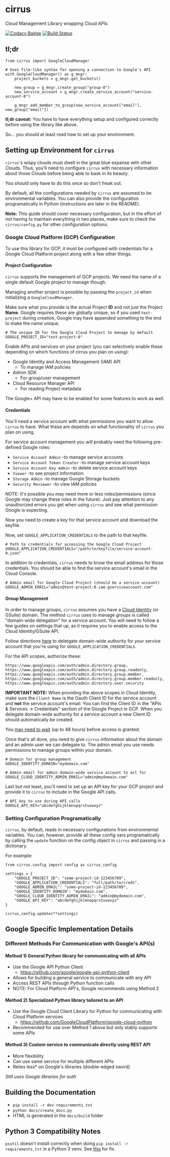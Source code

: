 # cirrus
Cloud Management Library wrapping Cloud APIs

[![Codacy Badge](https://api.codacy.com/project/badge/Grade/b7d0fdf888b24d9aa2b945106bc4440b)](https://www.codacy.com/app/Avantol13/cirrus?utm_source=github.com&utm_medium=referral&utm_content=uc-cdis/cirrus&utm_campaign=badger)
[![Build Status](https://travis-ci.org/uc-cdis/cirrus.svg?branch=master)](https://travis-ci.org/uc-cdis/cirrus)

## tl;dr

```
from cirrus import GoogleCloudManager

# Uses file-like syntax for opening a connection to Google's API
with GoogleCloudManager() as g_mngr:
    project_buckets = g_mngr.get_buckets()

    new_group = g_mngr.create_group("group-0")
    new_service_account = g_mngr.create_service_account("service-account-0")

    g_mngr.add_member_to_group(new_service_account["email"], new_group["email"])
```

**tl;dr caveat:** You have to have everything setup and configured correctly before
using the library like above.

So... you should at least read how to set up your environment.

## Setting up Environment for `cirrus`
`cirrus`'s wispy clouds must dwell in the great blue expanse with other Clouds.
Thus, you'll need to configure `cirrus` with necessary information about those Clouds
before being able to bask in its beauty.

You *should* only have to do this once so don't freak out.

By default, all the configurations needed by `cirrus` are assumed to be environmental
variables. You can also provide the configuration programatically in Python (instructions are later in the README).

**Note:** This guide should cover necessary configuration,
but in the effort of not having to maintain everything in two places,
make sure to check the `cirrus/config.py` for other configuration options.

### Google Cloud Platform (GCP) Configuration
To use this library for GCP, it must be configured with credentials for a
Google Cloud Platform project along with a few other things.

#### Project Configuration
`cirrus` supports the management of GCP projects. We need the name of a single default Google project to manage though.

Managing another project is possible by passing the `project_id` when initializing a `GoogleCloudManager`.

Make sure what you provide is the actual Project **ID** and not just the Project **Name**. Google requires these are globally unique, so if you used `test-project` during creation, Google may have appended something to the end to make the name unique.

```
# The unique ID for the Google Cloud Project to manage by default
GOOGLE_PROJECT_ID="test-project-0"
```

Enable APIs and services on your project (you can selectively enable these depending on which functions of cirrus you plan on using):
- Google Identity and Access Management (IAM) API
    - To manage IAM policies
- Admin SDK
    - For group/user management
- Cloud Resource Manager API
    - For reading Project metadata

The Google+ API may have to be enabled for some features to work as well.

#### Credentials
You'll need a service account with what permissions you want to allow `cirrus` to have. What these are depends on what functionality of `cirrus` you plan on using.

For service account management you will probably need the following pre-defined Google roles:
- `Service Account Admin` -to manage service accounts
- `Service Account Token Creator` -to manage service account keys
- `Service Account Key Admin` -to delete service account keys
- `Viewer` -to see project information
- `Storage Admin` -to manage Google Storage buckets
- `Security Reviewer` -to view IAM policies

NOTE: It's possible you may need more or less roles/permissions (since Google may change these roles in the future). Just pay attention to any unauthorized errors you get when using `cirrus` and see what permission Google is expecting.

Now you need to create a key for that service account and download the keyfile.

Now, set `GOOGLE_APPLICATION_CREDENTIALS` to the path to that keyfile.

```
# Path to credentials for accessing the Google Cloud Project
GOOGLE_APPLICATION_CREDENTIALS="/path/to/keyfile/service-account-0.json"
```

In addition to credentials, `cirrus` needs to know the email address for
those credentials. You should be able to find the service account's email
in the Cloud Console.
```
# Admin email for Google Cloud Project (should be a service account)
GOOGLE_ADMIN_EMAIL="admin@test-project-0.iam.gserviceaccount.com"
```

#### Group Management
In order to manage groups, `cirrus` assumes you have a [Cloud Identity](https://www.google.com/a/signup/?enterprise_product=IDENTITY_GCP#0)
(or GSuite) domain. The method `cirrus` uses to manage groups is called
"domain-wide delegation" for a service account. You will need to follow
a few guides on settings that up, as it requires you to enable access to the
Cloud Identity/GSuite API.

Follow directions [here](https://developers.google.com/identity/protocols/OAuth2ServiceAccount#delegatingauthority)
to deletgate domain-wide authority for your service account that you're using
for `GOOGLE_APPLICATION_CREDENTIALS`.

For the API scopes, authorize these:
```
https://www.googleapis.com/auth/admin.directory.group,
https://www.googleapis.com/auth/admin.directory.group.readonly,
https://www.googleapis.com/auth/admin.directory.group.member,
https://www.googleapis.com/auth/admin.directory.group.member.readonly,
https://www.googleapis.com/auth/admin.directory.user.security
```

**IMPORTANT NOTE:** When providing the above scopes in Cloud Identity, make sure the `Client Name` is the Oauth Client ID for the service account and **not** the service account's email. You can find the Client ID in the "APIs & Services -> Credentials" section of the Google Project in GCP. When you delegate domain-wide authority for a service account a new Client ID should automatically be created.

You [may need to wait](https://groups.google.com/forum/#!topic/google-apps-manager/tY_2mW5NLBk) (up to 48 hours) before access is granted.

Once that's all done, you need to give `cirrus` information about the domain
and an admin user we can delegate to. The admin email you use needs
permissions to manage groups within your domain.
```
# Domain for group management
GOOGLE_IDENTITY_DOMAIN="mydomain.com"

# Admin email for admin domain-wide service account to act for
GOOGLE_CLOUD_IDENTITY_ADMIN_EMAIL="admin@mydomain.com"
```

Last but not least, you'll need to set up an API key for your GCP project and
provide it to `cirrus` to include in the Google API calls.
```
# API key to use during API calls
GOOGLE_API_KEY="abcdefghijklmnopqrstuvwxyz"
```

### Setting Configuration Programatically
`cirrus`, by default, reads in necessary configurations from environmental variables. You can, however, provide all these config vars programatically by calling the `update` function on the config object in `cirrus` and passing in a dictionary.

For example:
```
from cirrus.config import config as cirrus_config

settings = {
    "GOOGLE_PROJECT_ID": "some-project-id-123456789",
    "GOOGLE_APPLICATION_CREDENTIALS": "full/path/to/creds",
    "GOOGLE_ADMIN_EMAIL": "some-project-id-123456789",
    "GOOGLE_IDENTITY_DOMAIN": "mydomain.com",
    "GOOGLE_CLOUD_IDENTITY_ADMIN_EMAIL": "admin@mydomain.com",
    "GOOGLE_API_KEY": "abcdefghijklmnopqrstuvwxyz"
}

cirrus_config.update(**settings)
```

## Google Specific Implementation Details

### Different Methods For Communication with Google's API(s)

#### Method 1) General Python library for communicating with all APIs

- Use the Google API Python Client
    - https://github.com/google/google-api-python-client
- Allows for building a general service to communicate with any API
- Access REST APIs through Python function calls
- NOTE: For Cloud Platform API's, Google recommends using Method 2

#### Method 2) Specialized Python library tailored to an API

- Use the Google Cloud Client Library for Python for communicating with Cloud Platform services
    - https://github.com/GoogleCloudPlatform/google-cloud-python
- Recommended for use over Method 1 above but only stably supports some APIs

#### Method 3) Custom service to communicate directly using REST API

- More flexibility
- Can use same service for multiple different APIs
- Relies less* on Google's libraries (double-edged sword)

*Still uses Google libraries for auth*

## Building the Documentation
- `pip install -r dev-requirements.txt`
- `python docs/create_docs.py`
- HTML is generated in the `docs/build` folder

## Python 3 Compatibility Notes
`psutil` doesn't install correctly when doing `pip install -r requirements.txt`
in a Python 3 venv.
See [this](https://github.com/giampaolo/psutil/issues/1143) for fix.

